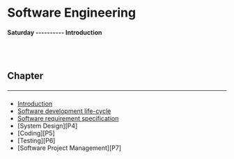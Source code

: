 <!--markdown practice-->
# Software Engineering

#### **Saturday  ---------- Introduction</br>**


## </br></br>Chapter<hr/>

- [Introduction][P1]
- [Software development life-cycle][P2]
- [Software requirement specification][P3]
- [System Design][P4]
- [Coding][P5]
- [Testing][P6]
- [Software Project Management][P7]





<!--Links-->
[P1]: https://github.com/HasanTarik-REC/Note-Collections/blob/Feature/Fourth%20Year/Even%20Semester/Software%20Engineering/Introduction/Introduction.md
[P2]: https://github.com/HasanTarik-REC/Note-Collections/blob/Feature/Fourth%20Year/Even%20Semester/Software%20Engineering/Software%20development%20life%20cycle/SoftwareDevelopmentLifeCycle.md
[P3]: https://github.com/HasanTarik-REC/Note-Collections/blob/Feature/Fourth%20Year/Even%20Semester/Software%20Engineering/Software%20requirement%20specification/SoftwareRequirementSpecification.md
<!--End-->
